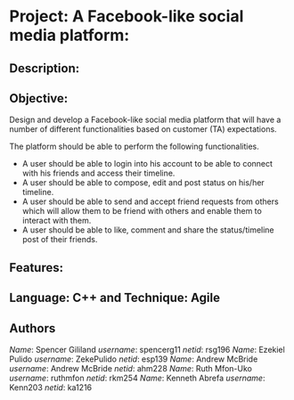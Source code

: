 # Project: A Facebook-like social media platform:

## Description:



## Objective:
Design and develop a Facebook-like social media platform that will have a number of different functionalities based on customer (TA) expectations.

The platform should be able to perform the following functionalities.
- A user should be able to login into his account to be able to connect with his friends
and access their timeline.
- A user should be able to compose, edit and post status on his/her timeline.
- A user should be able to send and accept friend requests from others which will allow
them to be friend with others and enable them to interact with them.
- A user should be able to like, comment and share the status/timeline post of their
friends.

## Features:


## Language: C++ and Technique: Agile


## Authors
*Name*: Spencer Gililand *username*: spencerg11 *netid*: rsg196
*Name*: Ezekiel Pulido *username*: ZekePulido *netid*: esp139
*Name*: Andrew McBride *username*: Andrew McBride   *netid*: ahm228
*Name*: Ruth Mfon-Uko *username*: ruthmfon  *netid*: rkm254
*Name*: Kenneth Abrefa *username*: Kenn203  *netid*: ka1216
